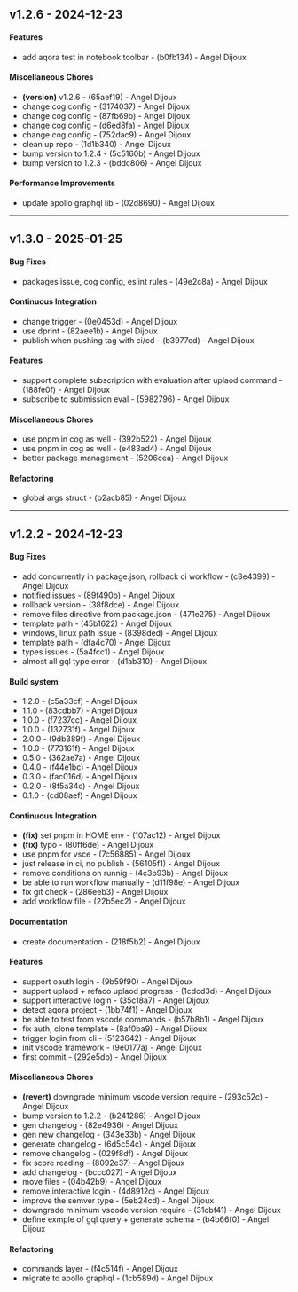 ## v1.2.6 - 2024-12-23
#### Features
- add aqora test in notebook toolbar - (b0fb134) - Angel Dijoux
#### Miscellaneous Chores
- **(version)** v1.2.6 - (65aef19) - Angel Dijoux
- change cog config - (3174037) - Angel Dijoux
- change cog config - (87fb69b) - Angel Dijoux
- change cog config - (d6ed8fa) - Angel Dijoux
- change cog config - (752dac9) - Angel Dijoux
- clean up repo - (1d1b340) - Angel Dijoux
- bump version to 1.2.4 - (5c5160b) - Angel Dijoux
- bump version to 1.2.3 - (bddc806) - Angel Dijoux
#### Performance Improvements
- update apollo graphql lib - (02d8690) - Angel Dijoux

- - -
## v1.3.0 - 2025-01-25
#### Bug Fixes
- packages issue, cog config, eslint rules - (49e2c8a) - Angel Dijoux
#### Continuous Integration
- change trigger - (0e0453d) - Angel Dijoux
- use dprint - (82aee1b) - Angel Dijoux
- publish when pushing tag with ci/cd - (b3977cd) - Angel Dijoux
#### Features
- support complete subscription with evaluation after uplaod command - (188fe0f) - Angel Dijoux
- subscribe to submission eval - (5982796) - Angel Dijoux
#### Miscellaneous Chores
- use pnpm in cog as well - (392b522) - Angel Dijoux
- use pnpm in cog as well - (e483ad4) - Angel Dijoux
- better package management - (5206cea) - Angel Dijoux
#### Refactoring
- global args struct - (b2acb85) - Angel Dijoux

- - -


## v1.2.2 - 2024-12-23
#### Bug Fixes
- add concurrently in package.json, rollback ci workflow - (c8e4399) - Angel Dijoux
- notified issues - (89f490b) - Angel Dijoux
- rollback version - (38f8dce) - Angel Dijoux
- remove files directive from package.json - (471e275) - Angel Dijoux
- template path - (45b1622) - Angel Dijoux
- windows, linux path issue - (8398ded) - Angel Dijoux
- template path - (dfa4c70) - Angel Dijoux
- types issues - (5a4fcc1) - Angel Dijoux
- almost all gql type error - (d1ab310) - Angel Dijoux
#### Build system
- 1.2.0 - (c5a33cf) - Angel Dijoux
- 1.1.0 - (83cdbb7) - Angel Dijoux
- 1.0.0 - (f7237cc) - Angel Dijoux
- 1.0.0 - (132731f) - Angel Dijoux
- 2.0.0 - (9db389f) - Angel Dijoux
- 1.0.0 - (773161f) - Angel Dijoux
- 0.5.0 - (362ae7a) - Angel Dijoux
- 0.4.0 - (f44e1bc) - Angel Dijoux
- 0.3.0 - (fac016d) - Angel Dijoux
- 0.2.0 - (8f5a34c) - Angel Dijoux
- 0.1.0 - (cd08aef) - Angel Dijoux
#### Continuous Integration
- **(fix)** set pnpm in HOME env - (107ac12) - Angel Dijoux
- **(fix)** typo - (80ff6de) - Angel Dijoux
- use pnpm for vsce - (7c56885) - Angel Dijoux
- just release in ci, no publish - (56105f1) - Angel Dijoux
- remove conditions on runnig - (4c3b93b) - Angel Dijoux
- be able to run workflow manually - (d11f98e) - Angel Dijoux
- fix git check - (286eeb3) - Angel Dijoux
- add workflow file - (22b5ec2) - Angel Dijoux
#### Documentation
- create documentation - (218f5b2) - Angel Dijoux
#### Features
- support oauth login - (9b59f90) - Angel Dijoux
- support uplaod + refaco uplaod progress - (1cdcd3d) - Angel Dijoux
- support interactive login - (35c18a7) - Angel Dijoux
- detect aqora project - (1bb74f1) - Angel Dijoux
- be able to test from vscode commands - (b57b8b1) - Angel Dijoux
- fix auth, clone template - (8af0ba9) - Angel Dijoux
- trigger login from cli - (5123642) - Angel Dijoux
- init vscode framework - (9e0177a) - Angel Dijoux
- first commit - (292e5db) - Angel Dijoux
#### Miscellaneous Chores
- **(revert)** downgrade minimum vscode version require - (293c52c) - Angel Dijoux
- bump version to 1.2.2 - (b241286) - Angel Dijoux
- gen changelog - (82e4936) - Angel Dijoux
- gen new changelog - (343e33b) - Angel Dijoux
- generate changelog - (6d5c54c) - Angel Dijoux
- remove changelog - (029f8df) - Angel Dijoux
- fix score reading - (8092e37) - Angel Dijoux
- add changelog - (bccc027) - Angel Dijoux
- move files - (04b42b9) - Angel Dijoux
- remove interactive login - (4d8912c) - Angel Dijoux
- improve the semver type - (5eb24cd) - Angel Dijoux
- downgrade minimum vscode version require - (31cbf41) - Angel Dijoux
- define exmple of gql query + generate schema - (b4b66f0) - Angel Dijoux
#### Refactoring
- commands layer - (f4c514f) - Angel Dijoux
- migrate to apollo graphql - (1cb589d) - Angel Dijoux


